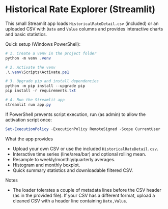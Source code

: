 # Historical Rate Explorer (Streamlit)

This small Streamlit app loads `HistoricalRateDetail.csv` (included) or an uploaded CSV with `Date` and `Value` columns and provides interactive charts and basic statistics.

Quick setup (Windows PowerShell):

```powershell
# 1. Create a venv in the project folder
python -m venv .venv

# 2. Activate the venv
.\.venv\Scripts\Activate.ps1

# 3. Upgrade pip and install dependencies
python -m pip install --upgrade pip
pip install -r requirements.txt

# 4. Run the Streamlit app
streamlit run app.py
```

If PowerShell prevents script execution, run (as admin) to allow the activation script once:

```powershell
Set-ExecutionPolicy -ExecutionPolicy RemoteSigned -Scope CurrentUser
```

What the app provides
- Upload your own CSV or use the included `HistoricalRateDetail.csv`.
- Interactive time series (line/area/bar) and optional rolling mean.
- Resample to weekly/monthly/quarterly averages.
- Histogram and monthly boxplot.
- Quick summary statistics and downloadable filtered CSV.

Notes
- The loader tolerates a couple of metadata lines before the CSV header (as in the provided file). If your CSV has a different format, upload a cleaned CSV with a header line containing `Date,Value`.
